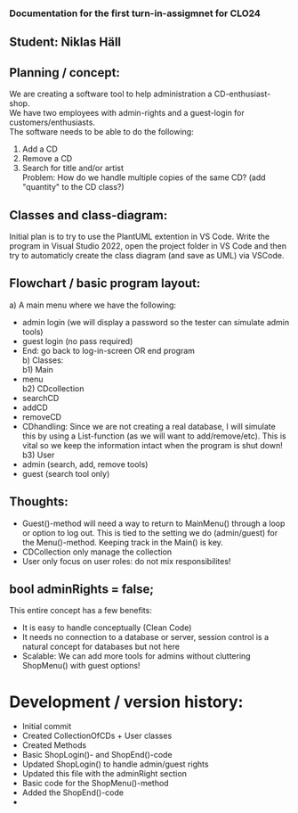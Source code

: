 ### Documentation for the first turn-in-assigmnet for CLO24  
## Student: Niklas Häll  
  
## Planning / concept:  
We are creating a software tool to help administration a CD-enthusiast-shop.  
We have two employees with admin-rights and a guest-login for customers/enthusiasts.  
The software needs to be able to do the following:  
1) Add a CD  
2) Remove a CD  
3) Search for title and/or artist  
Problem: How do we handle multiple copies of the same CD? (add "quantity" to the CD class?)  

## Classes and class-diagram:  
Initial plan is to try to use the PlantUML extention in VS Code. Write the program in Visual Studio 2022, open the project folder in VS Code and then try to automaticly create the class diagram (and save as UML) via VSCode.  
  
## Flowchart / basic program layout:  
a) A main menu where we have the following:  
- admin login (we will display a password so the tester can simulate admin tools)  
- guest login (no pass required)  
- End: go back to log-in-screen OR end program  
b) Classes:  
b1) Main
- menu   
b2) CDcollection  
- searchCD  
- addCD  
- removeCD 
- CDhandling: Since we are not creating a real database, I will simulate this by using a List-function (as we will want to add/remove/etc). This is vital so we keep the information intact when the program is shut down!  
b3) User  
- admin (search, add, remove tools)  
- guest (search tool only)  
  
  
## Thoughts:
- Guest()-method will need a way to return to MainMenu() through a loop or option to log out. This is tied to the setting we do (admin/guest) for the Menu()-method. Keeping track in the Main() is key.  
- CDCollection only manage the collection  
- User only focus on user roles: do not mix responsibilites!  

## bool adminRights = false;  
This entire concept has a few benefits:  
- It is easy to handle conceptually (Clean Code)  
- It needs no connection to a database or server, session control is a natural concept for databases but not here  
- Scalable: We can add more tools for admins without cluttering ShopMenu() with guest options!  
  
# Development / version history:  
- Initial commit  
- Created CollectionOfCDs + User classes  
- Created Methods  
- Basic ShopLogin()- and ShopEnd()-code  
- Updated ShopLogin() to handle admin/guest rights  
- Updated this file with the adminRight section  
- Basic code for the ShopMenu()-method  
- Added the ShopEnd()-code  
-  


